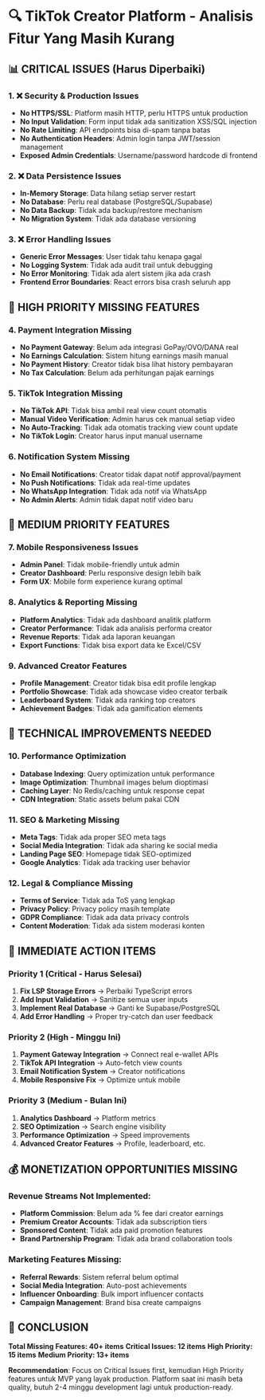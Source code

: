 # 🔍 TikTok Creator Platform - Analisis Fitur Yang Masih Kurang

## 📊 CRITICAL ISSUES (Harus Diperbaiki)

### 1. ❌ **Security & Production Issues**
- **No HTTPS/SSL**: Platform masih HTTP, perlu HTTPS untuk production
- **No Input Validation**: Form input tidak ada sanitization XSS/SQL injection
- **No Rate Limiting**: API endpoints bisa di-spam tanpa batas
- **No Authentication Headers**: Admin login tanpa JWT/session management
- **Exposed Admin Credentials**: Username/password hardcode di frontend

### 2. ❌ **Data Persistence Issues**
- **In-Memory Storage**: Data hilang setiap server restart
- **No Database**: Perlu real database (PostgreSQL/Supabase)
- **No Data Backup**: Tidak ada backup/restore mechanism
- **No Migration System**: Tidak ada database versioning

### 3. ❌ **Error Handling Issues**
- **Generic Error Messages**: User tidak tahu kenapa gagal
- **No Logging System**: Tidak ada audit trail untuk debugging
- **No Error Monitoring**: Tidak ada alert sistem jika ada crash
- **Frontend Error Boundaries**: React errors bisa crash seluruh app

## 🚨 HIGH PRIORITY MISSING FEATURES

### 4. **Payment Integration Missing**
- **No Payment Gateway**: Belum ada integrasi GoPay/OVO/DANA real
- **No Earnings Calculation**: Sistem hitung earnings masih manual
- **No Payment History**: Creator tidak bisa lihat history pembayaran
- **No Tax Calculation**: Belum ada perhitungan pajak earnings

### 5. **TikTok Integration Missing** 
- **No TikTok API**: Tidak bisa ambil real view count otomatis
- **Manual Video Verification**: Admin harus cek manual setiap video
- **No Auto-Tracking**: Tidak ada otomatis tracking view count update
- **No TikTok Login**: Creator harus input manual username

### 6. **Notification System Missing**
- **No Email Notifications**: Creator tidak dapat notif approval/payment
- **No Push Notifications**: Tidak ada real-time updates
- **No WhatsApp Integration**: Tidak ada notif via WhatsApp
- **No Admin Alerts**: Admin tidak dapat notif video baru

## 📱 MEDIUM PRIORITY FEATURES

### 7. **Mobile Responsiveness Issues**
- **Admin Panel**: Tidak mobile-friendly untuk admin
- **Creator Dashboard**: Perlu responsive design lebih baik
- **Form UX**: Mobile form experience kurang optimal

### 8. **Analytics & Reporting Missing**
- **Platform Analytics**: Tidak ada dashboard analitik platform
- **Creator Performance**: Tidak ada analisis performa creator
- **Revenue Reports**: Tidak ada laporan keuangan
- **Export Functions**: Tidak bisa export data ke Excel/CSV

### 9. **Advanced Creator Features**
- **Profile Management**: Creator tidak bisa edit profile lengkap
- **Portfolio Showcase**: Tidak ada showcase video creator terbaik
- **Leaderboard System**: Tidak ada ranking top creators
- **Achievement Badges**: Tidak ada gamification elements

## 🔧 TECHNICAL IMPROVEMENTS NEEDED

### 10. **Performance Optimization**
- **Database Indexing**: Query optimization untuk performance
- **Image Optimization**: Thumbnail images belum dioptimasi
- **Caching Layer**: No Redis/caching untuk response cepat  
- **CDN Integration**: Static assets belum pakai CDN

### 11. **SEO & Marketing Missing**
- **Meta Tags**: Tidak ada proper SEO meta tags
- **Social Media Integration**: Tidak ada sharing ke social media
- **Landing Page SEO**: Homepage tidak SEO-optimized
- **Google Analytics**: Tidak ada tracking user behavior

### 12. **Legal & Compliance Missing**
- **Terms of Service**: Tidak ada ToS yang lengkap
- **Privacy Policy**: Privacy policy masih template
- **GDPR Compliance**: Tidak ada data privacy controls
- **Content Moderation**: Tidak ada sistem moderasi konten

## 🎯 IMMEDIATE ACTION ITEMS

### Priority 1 (Critical - Harus Selesai)
1. **Fix LSP Storage Errors** → Perbaiki TypeScript errors
2. **Add Input Validation** → Sanitize semua user inputs
3. **Implement Real Database** → Ganti ke Supabase/PostgreSQL
4. **Add Error Handling** → Proper try-catch dan user feedback

### Priority 2 (High - Minggu Ini)
1. **Payment Gateway Integration** → Connect real e-wallet APIs
2. **TikTok API Integration** → Auto-fetch view counts
3. **Email Notification System** → Creator notifications
4. **Mobile Responsive Fix** → Optimize untuk mobile

### Priority 3 (Medium - Bulan Ini)
1. **Analytics Dashboard** → Platform metrics
2. **SEO Optimization** → Search engine visibility
3. **Performance Optimization** → Speed improvements
4. **Advanced Creator Features** → Profile, leaderboard, etc.

## 💰 MONETIZATION OPPORTUNITIES MISSING

### Revenue Streams Not Implemented:
- **Platform Commission**: Belum ada % fee dari creator earnings
- **Premium Creator Accounts**: Tidak ada subscription tiers
- **Sponsored Content**: Tidak ada paid promotion features
- **Brand Partnership Program**: Tidak ada brand collaboration tools

### Marketing Features Missing:
- **Referral Rewards**: Sistem referral belum optimal
- **Social Media Integration**: Auto-post achievements
- **Influencer Onboarding**: Bulk import influencer contacts
- **Campaign Management**: Brand bisa create campaigns

## 🎉 CONCLUSION

**Total Missing Features: 40+ items**
**Critical Issues: 12 items** 
**High Priority: 15 items**
**Medium Priority: 13+ items**

**Recommendation**: Focus on Critical Issues first, kemudian High Priority features untuk MVP yang layak production. Platform saat ini masih beta quality, butuh 2-4 minggu development lagi untuk production-ready.